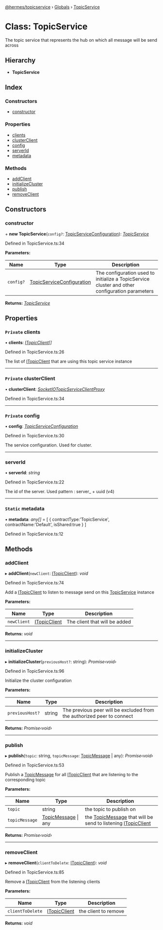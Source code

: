 [@hermes/topicservice](../README.md) › [Globals](../globals.md) › [TopicService](topicservice.md)

# Class: TopicService

The topic service that represents the hub on which all message will be send across

## Hierarchy

* **TopicService**

## Index

### Constructors

* [constructor](topicservice.md#constructor)

### Properties

* [clients](topicservice.md#private-clients)
* [clusterClient](topicservice.md#private-clusterclient)
* [config](topicservice.md#private-config)
* [serverId](topicservice.md#serverid)
* [metadata](topicservice.md#static-metadata)

### Methods

* [addClient](topicservice.md#addclient)
* [initializeCluster](topicservice.md#initializecluster)
* [publish](topicservice.md#publish)
* [removeClient](topicservice.md#removeclient)

## Constructors

###  constructor

\+ **new TopicService**(`config?`: [TopicServiceConfiguration](topicserviceconfiguration.md)): *[TopicService](topicservice.md)*

Defined in TopicService.ts:34

**Parameters:**

Name | Type | Description |
------ | ------ | ------ |
`config?` | [TopicServiceConfiguration](topicserviceconfiguration.md) | The configuration used to initialize a TopicService cluster and other configuration parameters  |

**Returns:** *[TopicService](topicservice.md)*

## Properties

### `Private` clients

• **clients**: *[ITopicClient](../interfaces/itopicclient.md)[]*

Defined in TopicService.ts:26

The list of [ITopicClient](../interfaces/itopicclient.md) that are using this topic service instance

___

### `Private` clusterClient

• **clusterClient**: *[SocketIOTopicServiceClientProxy](socketiotopicserviceclientproxy.md)*

Defined in TopicService.ts:34

___

### `Private` config

• **config**: *[TopicServiceConfiguration](topicserviceconfiguration.md)*

Defined in TopicService.ts:30

The service configuration. Used for cluster.

___

###  serverId

• **serverId**: *string*

Defined in TopicService.ts:22

The id of the server. Used pattern : server_ + uuid (v4)

___

### `Static` metadata

▪ **metadata**: *any[]* = [
    {
      contractType:'TopicService',
      contractName:'Default',
      isShared:true
    }
  ]

Defined in TopicService.ts:12

## Methods

###  addClient

▸ **addClient**(`newClient`: [ITopicClient](../interfaces/itopicclient.md)): *void*

Defined in TopicService.ts:74

Add a [ITopicClient](../interfaces/itopicclient.md) to listen to message send on this [TopicService](topicservice.md) instance

**Parameters:**

Name | Type | Description |
------ | ------ | ------ |
`newClient` | [ITopicClient](../interfaces/itopicclient.md) | The client that will be added  |

**Returns:** *void*

___

###  initializeCluster

▸ **initializeCluster**(`previousHost?`: string): *Promise‹void›*

Defined in TopicService.ts:96

Initialize the cluster configuration

**Parameters:**

Name | Type | Description |
------ | ------ | ------ |
`previousHost?` | string | The previous peer will be excluded from the authorized peer to connect  |

**Returns:** *Promise‹void›*

___

###  publish

▸ **publish**(`topic`: string, `topicMessage`: [TopicMessage](topicmessage.md) | any): *Promise‹void›*

Defined in TopicService.ts:53

Publish a [TopicMessage](topicmessage.md) for all [ITopicClient](../interfaces/itopicclient.md) that are listening to the corresponding topic

**Parameters:**

Name | Type | Description |
------ | ------ | ------ |
`topic` | string | the topic to publish on |
`topicMessage` | [TopicMessage](topicmessage.md) &#124; any | the [TopicMessage](topicmessage.md) that will be send to listening [ITopicClient](../interfaces/itopicclient.md)  |

**Returns:** *Promise‹void›*

___

###  removeClient

▸ **removeClient**(`clientToDelete`: [ITopicClient](../interfaces/itopicclient.md)): *void*

Defined in TopicService.ts:85

Remove a [ITopicClient](../interfaces/itopicclient.md) from the listening clients

**Parameters:**

Name | Type | Description |
------ | ------ | ------ |
`clientToDelete` | [ITopicClient](../interfaces/itopicclient.md) | the client to remove  |

**Returns:** *void*
